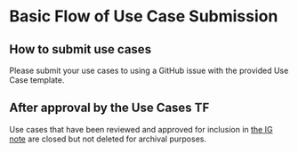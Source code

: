 # Basic Flow of Use Case Submission

## How to submit use cases

Please submit your use cases to using a GitHub issue with the provided Use Case template.

## After approval by the Use Cases TF

Use cases that have been reviewed and approved for inclusion in [the IG note](https://w3c.github.io/wot-usecases/) are closed but not deleted for archival purposes.

